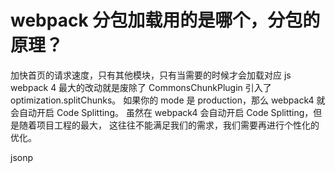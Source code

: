 # webpack 分包加载用的是哪个，分包的原理？

加快首页的请求速度，只有其他模块，只有当需要的时候才会加载对应 js
webpack 4 最大的改动就是废除了 CommonsChunkPlugin 引入了 optimization.splitChunks。
如果你的 mode 是 production，那么 webpack4 就会自动开启 Code Splitting。
虽然在 webpack4 会自动开启 Code Splitting，但是随着项目工程的最大，
这往往不能满足我们的需求，我们需要再进行个性化的优化。

jsonp
